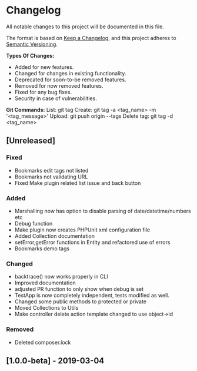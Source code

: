 # Changelog
All notable changes to this project will be documented in this file.

The format is based on [Keep a Changelog](https://keepachangelog.com/en/1.0.0/),
and this project adheres to [Semantic Versioning](https://semver.org/spec/v2.0.0.html).

**Types Of Changes:**
- Added for new features.
- Changed for changes in existing functionality.
- Deprecated for soon-to-be removed features.
- Removed for now removed features.
- Fixed for any bug fixes.
- Security in case of vulnerabilities.

**Git Commands:**
List:         git tag
Create:       git tag -a <tag_name> -m '<tag_message>'
Upload:       git push origin --tags
Delete tag:   git tag -d <tag_name>

## [Unreleased]
### Fixed
- Bookmarks edit tags not listed
- Bookmarks not validating URL
- Fixed Make plugin related list issue and back button

### Added
- Marshalling now has option to disable parsing of date/datetime/numbers etc
- Debug function
- Make plugin now creates PHPUnit xml configuration file
- Added Collection documentation
- setError,getError functions in Entity and refactored use of errors
- Bookmarks demo tags

### Changed
- backtrace() now works properly in CLI
- Improved documentation
- adjusted PR function to only show when debug is set
- TestApp is now completely independent, tests modified as well.
- Changed some public methods to protected or private
- Moved Collections to Utils
- Make controller delete action template changed to use object->id

### Removed
- Deleted composer.lock

## [1.0.0-beta] - 2019-03-04